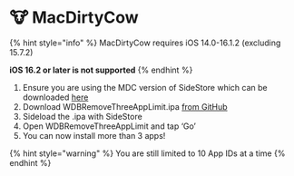 # 🐮 MacDirtyCow

{% hint style="info" %}
MacDirtyCow requires iOS 14.0-16.1.2 (excluding 15.7.2)

**iOS 16.2 or later is not supported**
{% endhint %}

1. Ensure you are using the MDC version of SideStore which can be downloaded [here](https://cdn.discordapp.com/attachments/1134092829380059166/1134093146213601311/SideStore-0.5.0-nightly.2023.07.27.1ea21f8b.ipa)
2. Download WDBRemoveThreeAppLimit.ipa [from GitHub](https://github.com/zhuowei/WDBRemoveThreeAppLimit/releases/tag/v1.0)
3. Sideload the .ipa with SideStore
4. Open WDBRemoveThreeAppLimit and tap ‘Go’
5. You can now install more than 3 apps!

{% hint style="warning" %}
You are still limited to 10 App IDs at a time
{% endhint %}
